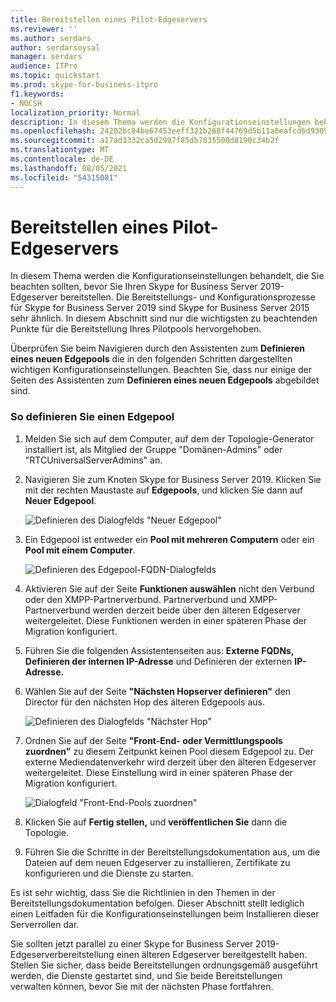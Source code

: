 ```yaml
---
title: Bereitstellen eines Pilot-Edgeservers
ms.reviewer: ''
ms.author: serdars
author: serdarsoysal
manager: serdars
audience: ITPro
ms.topic: quickstart
ms.prod: skype-for-business-itpro
f1.keywords:
- NOCSH
localization_priority: Normal
description: In diesem Thema werden die Konfigurationseinstellungen behandelt, die Sie vor der Bereitstellung Ihres Skype for Business Server 2019-Edgeservers beachten sollten. Die Bereitstellungs- und Konfigurationsprozesse für Skype for Business Server 2019 sind Skype for Business Server 2015 sehr ähnlich. In diesem Abschnitt sind nur die wichtigsten zu beachtenden Punkte für die Bereitstellung Ihres Pilotpools hervorgehoben. Ausführliche Schritte finden Sie unter Deploying external user access in Skype for Business Server 2019 in der Bereitstellungsdokumentation, in der der Bereitstellungsprozess beschrieben wird und konfigurationsbezogene Informationen für den externen Benutzerzugriff bereitgestellt werden.
ms.openlocfilehash: 24202bc84be67453eeff321b268f44769d5b11a8eafcd6d93098db7c7b8537fc
ms.sourcegitcommit: a17ad3332ca5d2997f85db7835500d8190c34b2f
ms.translationtype: MT
ms.contentlocale: de-DE
ms.lasthandoff: 08/05/2021
ms.locfileid: "54315081"
---
```

# <a name="deploy-pilot-edge-server"></a>Bereitstellen eines Pilot-Edgeservers

In diesem Thema werden die Konfigurationseinstellungen behandelt, die Sie beachten sollten, bevor Sie Ihren Skype for Business Server 2019-Edgeserver bereitstellen. Die Bereitstellungs- und Konfigurationsprozesse für Skype for Business Server 2019 sind Skype for Business Server 2015 sehr ähnlich. In diesem Abschnitt sind nur die wichtigsten zu beachtenden Punkte für die Bereitstellung Ihres Pilotpools hervorgehoben. <!-- For detailed steps, see 
 [Deploying external user access in Skype for Business Server 2019](../deployment/deploying-external-user-access/deploying-external-user-access.md) in the Deployment documentation, which describes the deployment process and also gives configuration information for external user access.  -->
  
Überprüfen Sie beim Navigieren durch den Assistenten zum **Definieren eines neuen Edgepools** die in den folgenden Schritten dargestellten wichtigen Konfigurationseinstellungen. Beachten Sie, dass nur einige der Seiten des Assistenten zum **Definieren eines neuen Edgepools** abgebildet sind. 
  
### <a name="to-define-an-edge-pool"></a>So definieren Sie einen Edgepool

1. Melden Sie sich auf dem Computer, auf dem der Topologie-Generator installiert ist, als Mitglied der Gruppe "Domänen-Admins" oder "RTCUniversalServerAdmins" an.
    
2. Navigieren Sie zum Knoten Skype for Business Server 2019. Klicken Sie mit der rechten Maustaste auf **Edgepools**, und klicken Sie dann auf **Neuer Edgepool**.
    
     ![Definieren des Dialogfelds "Neuer Edgepool"](../media/migration_ocs_topo_edgepool_page1.JPG)
  
3. Ein Edgepool ist entweder ein **Pool mit mehreren Computern** oder ein **Pool mit einem Computer**.
    
     ![Definieren des Edgepool-FQDN-Dialogfelds](../media/migration_ocs_topo_edgepool_page2.JPG)
  
4. Aktivieren Sie auf der Seite **Funktionen auswählen** nicht den Verbund oder den XMPP-Partnerverbund. Partnerverbund und XMPP-Partnerverbund werden derzeit beide über den älteren Edgeserver weitergeleitet. Diese Funktionen werden in einer späteren Phase der Migration konfiguriert. 

  
5. Führen Sie die folgenden Assistentenseiten aus: **Externe FQDNs,** **Definieren der internen IP-Adresse** und Definieren der externen **IP-Adresse.**
    
6. Wählen Sie auf der Seite **"Nächsten Hopserver definieren"** den Director für den nächsten Hop des älteren Edgepools aus. 
    
     ![Definieren des Dialogfelds "Nächster Hop"](../media/migration_ocs_topo_edgepool_page7.JPG)
  
7. Ordnen Sie auf der Seite **"Front-End- oder Vermittlungspools zuordnen"** zu diesem Zeitpunkt keinen Pool diesem Edgepool zu. Der externe Mediendatenverkehr wird derzeit über den älteren Edgeserver weitergeleitet. Diese Einstellung wird in einer späteren Phase der Migration konfiguriert. 
    
     ![Dialogfeld "Front-End-Pools zuordnen"](../media/migration_ocs_topo_edgepool_page8.JPG)
  
8. Klicken Sie auf **Fertig stellen,** und **veröffentlichen Sie** dann die Topologie. 
    
9. Führen Sie die Schritte in der Bereitstellungsdokumentation aus, um die Dateien auf dem neuen Edgeserver zu installieren, Zertifikate zu konfigurieren und die Dienste zu starten. 
<!-- [Install Edge Servers for Skype for Business Server 2019](../deployment/deploying-external-user-access/install-edge-servers.md) in -->
    
Es ist sehr wichtig, dass Sie die Richtlinien in den Themen in der Bereitstellungsdokumentation befolgen. Dieser Abschnitt stellt lediglich einen Leitfaden für die Konfigurationseinstellungen beim Installieren dieser Serverrollen dar. 
<!-- [Deploying external user access in Skype for Business Server 2019](../deployment/deploying-external-user-access/deploying-external-user-access.md) -->
  
Sie sollten jetzt parallel zu einer Skype for Business Server 2019-Edgeserverbereitstellung einen älteren Edgeserver bereitgestellt haben. Stellen Sie sicher, dass beide Bereitstellungen ordnungsgemäß ausgeführt werden, die Dienste gestartet sind, und Sie beide Bereitstellungen verwalten können, bevor Sie mit der nächsten Phase fortfahren. 
  

